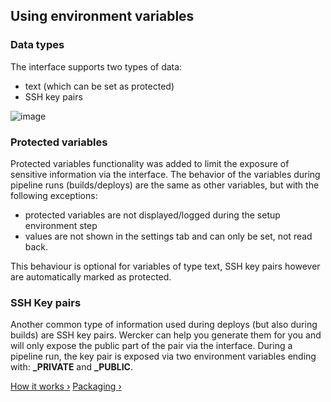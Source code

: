 ## Using environment variables

### Data types

The interface supports two types of data:

* text (which can be set as protected)
* SSH key pairs

![image](/images/env-vars.png)

### Protected variables

Protected variables functionality was added to limit the exposure of sensitive
information via the interface. The behavior of the variables during pipeline
runs (builds/deploys) are the same as other variables, but with the following
exceptions:

* protected variables are not displayed/logged during the setup environment step
* values are not shown in the settings tab and can only be set, not read back.

This behaviour is optional for variables of type text, SSH key pairs however
are automatically marked as protected.


### SSH Key pairs

Another common type of information used during deploys (but also during builds)
are SSH key pairs. Wercker can help you generate them for you and will only
expose the public part of the pair via the interface. During a pipeline run,
the key pair is exposed via two environment variables ending with:
**_PRIVATE** and **_PUBLIC**.

[How it works &rsaquo;](/learn/pipelines/02_how-it-works.html "nav previous pipelines")
[Packaging &rsaquo;](/learn/pipelines/04_packaging.html "nav next pipelines")
